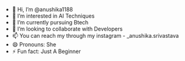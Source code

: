 - 👋 Hi, I’m @anushika1188
- 👀 I’m interested in AI Techniques 
- 🌱 I’m currently pursuing Btech
- 💞️ I’m looking to collaborate with Developers
- 📫 You can reach my through my instagram - _anushika.srivastava
- 😄 Pronouns: She
- ⚡ Fun fact: Just A Beginner

<!---
anushika1188/anushika1188 is a ✨ special ✨ repository because its `README.md` (this file) appears on your GitHub profile.
You can click the Preview link to take a look at your changes.
--->
